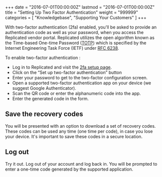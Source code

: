 +++
date = "2016-07-01T00:00:00Z"
lastmod = "2016-07-01T00:00:00Z"
title = "Setting Up Two Factor Authentication"
weight = "999999"
categories = [ "Knowledgebase", "Supporting Your Customers" ]
+++

With two-factor authentication (2fa) enabled, you'll be asked to provide an authentication code as
well as your password, when you access the Replicated vendor portal. Replicated utilizes the open
algorithm known as the Time-based One-time Password
([TOTP](https://en.wikipedia.org/wiki/Time-based_One-time_Password_Algorithm)) which is specified by
the Internet Engineering Task Force (IETF) under [RFC 6238](https://tools.ietf.org/html/rfc6238).

To enable two-factor authentication :

- Log in to Replicated and visit the [2fa setup page](https://vendor.replicated.com/account-settings/2fa).
- Click on the “Set up two-factor authentication” button
- Enter your password to get to the two-factor configuration screen.
- Open a supported two-factor authentication app on your device (we suggest Google Authenticator).
- Scan the QR code or enter the alphanumeric code into the app.
- Enter the generated code in the form.

## Save the recovery codes

You will be presented with an option to download a set of recovery codes. These codes can be used any
time (one time per code), in case you lose your device. It's important to save these codes in a secure
location.

## Log out

Try it out. Log out of your account and log back in. You will be prompted to enter a one-time code
generated by the supported application.
